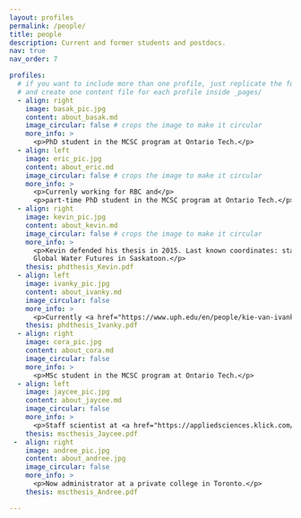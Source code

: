 ```yaml
---
layout: profiles
permalink: /people/
title: people
description: Current and former students and postdocs.
nav: true
nav_order: 7

profiles:
  # if you want to include more than one profile, just replicate the following block
  # and create one content file for each profile inside _pages/
  - align: right
    image: basak_pic.jpg
    content: about_basak.md
    image_circular: false # crops the image to make it circular
    more_info: >
      <p>PhD student in the MCSC program at Ontario Tech.</p>
  - align: left
    image: eric_pic.jpg
    content: about_eric.md
    image_circular: false # crops the image to make it circular
    more_info: >
      <p>Currenly working for RBC and</p>
      <p>part-time PhD student in the MCSC program at Ontario Tech.</p>
  - align: right
    image: kevin_pic.jpg
    content: about_kevin.md
    image_circular: false # crops the image to make it circular
    more_info: >
      <p>Kevin defended his thesis in 2015. Last known coordinates: staff scientist at
      Global Water Futures in Saskatoon.</p>
    thesis: phdthesis_Kevin.pdf
  - align: left
    image: ivanky_pic.jpg
    content: about_ivanky.md
    image_circular: false
    more_info: >
      <p>Currently <a href="https://www.uph.edu/en/people/kie-van-ivanky-saputra">Department Chair</a> at Universitas Pelita Harapan, Jakarta, Indonesia.</p>
    thesis: phdthesis_Ivanky.pdf
  - align: right
    image: cora_pic.jpg
    content: about_cora.md
    image_circular: false
    more_info: >
      <p>MSc student in the MCSC program at Ontario Tech.</p>
  - align: left
    image: jaycee_pic.jpg
    content: about_jaycee.md
    image_circular: false
    more_info: >
      <p>Staff scientist at <a href="https://appliedsciences.klick.com/">Klick Labs</a>.</p>
    thesis: mscthesis_Jaycee.pdf
 -  align: right
    image: andree_pic.jpg
    content: about_andree.jpg
    image_circular: false
    more_info: >
      <p>Now administrator at a private college in Toronto.</p>
    thesis: mscthesis_Andree.pdf

---
```

